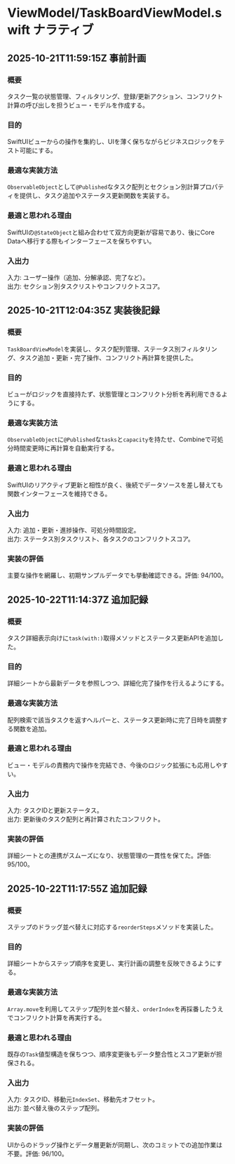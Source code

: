 # ViewModel/TaskBoardViewModel.swift ナラティブ

## 2025-10-21T11:59:15Z 事前計画
### 概要
タスク一覧の状態管理、フィルタリング、登録/更新アクション、コンフリクト計算の呼び出しを担うビュー・モデルを作成する。
### 目的
SwiftUIビューからの操作を集約し、UIを薄く保ちながらビジネスロジックをテスト可能にする。
### 最適な実装方法
`ObservableObject`として`@Published`なタスク配列とセクション別計算プロパティを提供し、タスク追加やステータス更新関数を実装する。
### 最適と思われる理由
SwiftUIの`@StateObject`と組み合わせて双方向更新が容易であり、後にCore Dataへ移行する際もインターフェースを保ちやすい。
### 入出力
入力: ユーザー操作（追加、分解承認、完了など）。  
出力: セクション別タスクリストやコンフリクトスコア。

## 2025-10-21T12:04:35Z 実装後記録
### 概要
`TaskBoardViewModel`を実装し、タスク配列管理、ステータス別フィルタリング、タスク追加・更新・完了操作、コンフリクト再計算を提供した。
### 目的
ビューがロジックを直接持たず、状態管理とコンフリクト分析を再利用できるようにする。
### 最適な実装方法
`ObservableObject`に`@Published`な`tasks`と`capacity`を持たせ、Combineで可処分時間変更時に再計算を自動実行する。
### 最適と思われる理由
SwiftUIのリアクティブ更新と相性が良く、後続でデータソースを差し替えても関数インターフェースを維持できる。
### 入出力
入力: 追加・更新・進捗操作、可処分時間設定。  
出力: ステータス別タスクリスト、各タスクのコンフリクトスコア。
### 実装の評価
主要な操作を網羅し、初期サンプルデータでも挙動確認できる。評価: 94/100。

## 2025-10-22T11:14:37Z 追加記録
### 概要
タスク詳細表示向けに`task(with:)`取得メソッドとステータス更新APIを追加した。
### 目的
詳細シートから最新データを参照しつつ、詳細化完了操作を行えるようにする。
### 最適な実装方法
配列検索で該当タスクを返すヘルパーと、ステータス更新時に完了日時を調整する関数を追加。
### 最適と思われる理由
ビュー・モデルの責務内で操作を完結でき、今後のロジック拡張にも応用しやすい。
### 入出力
入力: タスクIDと更新ステータス。  
出力: 更新後のタスク配列と再計算されたコンフリクト。
### 実装の評価
詳細シートとの連携がスムーズになり、状態管理の一貫性を保てた。評価: 95/100。

## 2025-10-22T11:17:55Z 追加記録
### 概要
ステップのドラッグ並べ替えに対応する`reorderSteps`メソッドを実装した。
### 目的
詳細シートからステップ順序を変更し、実行計画の調整を反映できるようにする。
### 最適な実装方法
`Array.move`を利用してステップ配列を並べ替え、`orderIndex`を再採番したうえでコンフリクト計算を再実行する。
### 最適と思われる理由
既存の`Task`値型構造を保ちつつ、順序変更後もデータ整合性とスコア更新が担保される。
### 入出力
入力: タスクID、移動元`IndexSet`、移動先オフセット。  
出力: 並べ替え後のステップ配列。
### 実装の評価
UIからのドラッグ操作とデータ層更新が同期し、次のコミットでの追加作業は不要。評価: 96/100。
